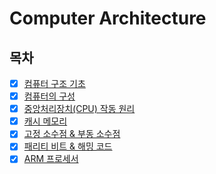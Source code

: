 # Computer Architecture

## 목차

* [x] [컴퓨터 구조 기초](./computer-architecture/computer_basic.md)
* [x] [컴퓨터의 구성](./computer-architecture/computer_components.md)
* [x] [중앙처리장치(CPU) 작동 원리](./computer-architecture/cpu_operation.md)
* [x] [캐시 메모리](./computer-architecture/cache_memory.md)
* [x] [고정 소수점 & 부동 소수점](./computer-architecture/fixed_vs_floating_point.md)
* [x] [패리티 비트 & 해밍 코드](./computer-architecture/parity_and_hamming.md)
* [x] [ARM 프로세서](https://github.com/shunnnl/cs-study/blob/main/computer-architecture/arm-processor.md)

